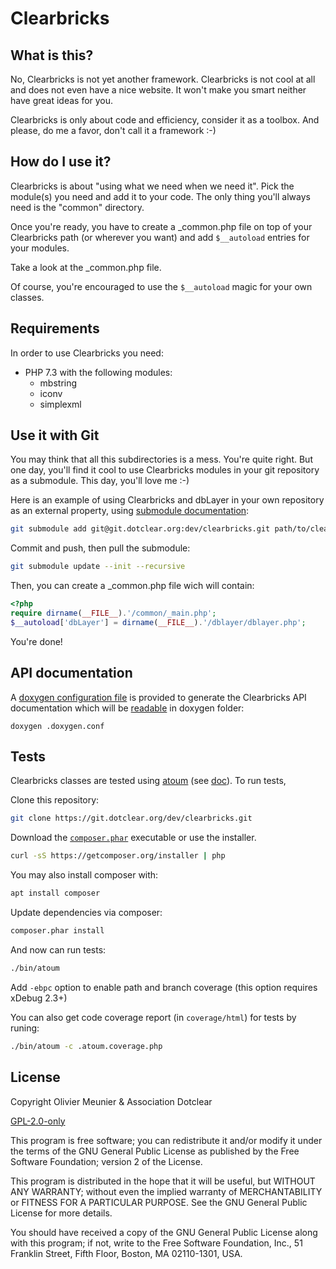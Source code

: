 # Clearbricks

## What is this?

No, Clearbricks is not yet another framework. Clearbricks is not cool at all and
does not even have a nice website. It won't make you smart neither have great
ideas for you.

Clearbricks is only about code and efficiency, consider it as a toolbox. And
please, do me a favor, don't call it a framework :-)

## How do I use it?

Clearbricks is about "using what we need when we need it". Pick the module(s)
you need and add it to your code. The only thing you'll always need is the
"common" directory.

Once you're ready, you have to create a \_common.php file on top of your
Clearbricks path (or wherever you want) and add `$__autoload` entries for your
modules.

Take a look at the \_common.php file.

Of course, you're encouraged to use the `$__autoload` magic for your own classes.

## Requirements

In order to use Clearbricks you need:

* PHP 7.3 with the following modules:
  * mbstring
  * iconv
  * simplexml

## Use it with Git

You may think that all this subdirectories is a mess. You're quite right. But
one day, you'll find it cool to use Clearbricks modules in your git
repository as a submodule. This day, you'll love me :-)

Here is an example of using Clearbricks and dbLayer in your own repository
as an external property, using [submodule documentation][2]:

```sh
git submodule add git@git.dotclear.org:dev/clearbricks.git path/to/clearbricks
```

Commit and push, then pull the submodule:

```sh
git submodule update --init --recursive
```

Then, you can create a \_common.php file wich will contain:

```php
<?php
require dirname(__FILE__).'/common/_main.php';
$__autoload['dbLayer'] = dirname(__FILE__).'/dblayer/dblayer.php';
```

You're done!

## API documentation

A [doxygen configuration file](http://www.stack.nl/~dimitri/doxygen/manual/config.html) is provided to generate the Clearbricks API documentation which will be [readable](doxygen/index.html) in doxygen folder:

```
doxygen .doxygen.conf
```

## Tests

Clearbricks classes are tested using [atoum][2] (see [doc][3]).
To run tests,

Clone this repository:

```sh
git clone https://git.dotclear.org/dev/clearbricks.git
```

Download the [`composer.phar`](https://getcomposer.org/composer.phar) executable or use the installer.

```sh
curl -sS https://getcomposer.org/installer | php
```

You may also install composer with:

```sh
apt install composer
```

Update dependencies via composer:

```sh
composer.phar install
```

And now can run tests:

```sh
./bin/atoum
```

Add ```-ebpc``` option to enable path and branch coverage (this option requires xDebug 2.3+)

You can also get code coverage report (in `coverage/html`) for tests by runing:

```sh
./bin/atoum -c .atoum.coverage.php
```

## License

Copyright Olivier Meunier & Association Dotclear

[GPL-2.0-only](https://www.gnu.org/licenses/gpl-2.0.html)

This program is free software; you can redistribute it and/or modify it under the terms of the GNU General Public License as published by the Free Software Foundation; version 2 of the License.

This program is distributed in the hope that it will be useful, but WITHOUT ANY WARRANTY; without even the implied warranty of MERCHANTABILITY or FITNESS FOR A PARTICULAR PURPOSE.  See the GNU General Public License for more details.

You should have received a copy of the GNU General Public License along with this program; if not, write to the Free Software Foundation, Inc., 51 Franklin Street, Fifth Floor, Boston, MA  02110-1301, USA.

[1]: https://git-scm.com/docs/git-submodule
[2]: https://github.com/atoum/atoum
[3]: http://docs.atoum.org/en/latest/index.html
